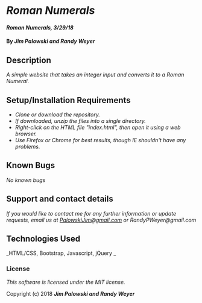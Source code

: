 # _Roman Numerals_

#### _Roman Numerals, 3/29/18_

#### By _**Jim Palowski and Randy Weyer**_

## Description

_A simple website that takes an integer input and converts it to a Roman Numeral._

## Setup/Installation Requirements

* _Clone or download the repository._
* _If downloaded, unzip the files into a single directory._
* _Right-click on the HTML file "index.html", then open it using a web browser._
* _Use Firefox or Chrome for best results, though IE shouldn't have any problems._

## Known Bugs

_No known bugs_

## Support and contact details

_If you would like to contact me for any further information or update requests, email us at PalowskiJim@gmail.com or RandyPWeyer@gmail.com_

## Technologies Used

_HTML/CSS, Bootstrap, Javascript, jQuery _

### License

*This software is licensed under the MIT license.*

Copyright (c) 2018 **_Jim Palowski and Randy Weyer_**
